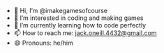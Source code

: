 - 👋 Hi, I’m @imakegamesofcourse
- 👀 I’m interested in coding and making games
- 🌱 I’m currently learning how to code perfectly
- 📫 How to reach me: jack.oneill.4432@gmail.com
- 😄 Pronouns: he/him

<!---
imakegamesofcourse/imakegamesofcourse is a ✨ special ✨ repository because its `README.md` (this file) appears on your GitHub profile.
You can click the Preview link to take a look at your changes.
--->
